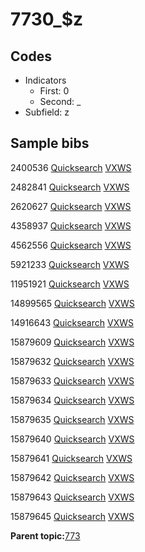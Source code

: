 # 7730\_$z

## Codes

-   Indicators
    -   First: 0
    -   Second: \_
-   Subfield: z

## Sample bibs

2400536 [Quicksearch](https://search.library.yale.edu/catalog/2400536) [VXWS](http://prodorbis.library.yale.edu:7014/vxws/GetHoldingsService?bibId=2400536)

2482841 [Quicksearch](https://search.library.yale.edu/catalog/2482841) [VXWS](http://prodorbis.library.yale.edu:7014/vxws/GetHoldingsService?bibId=2482841)

2620627 [Quicksearch](https://search.library.yale.edu/catalog/2620627) [VXWS](http://prodorbis.library.yale.edu:7014/vxws/GetHoldingsService?bibId=2620627)

4358937 [Quicksearch](https://search.library.yale.edu/catalog/4358937) [VXWS](http://prodorbis.library.yale.edu:7014/vxws/GetHoldingsService?bibId=4358937)

4562556 [Quicksearch](https://search.library.yale.edu/catalog/4562556) [VXWS](http://prodorbis.library.yale.edu:7014/vxws/GetHoldingsService?bibId=4562556)

5921233 [Quicksearch](https://search.library.yale.edu/catalog/5921233) [VXWS](http://prodorbis.library.yale.edu:7014/vxws/GetHoldingsService?bibId=5921233)

11951921 [Quicksearch](https://search.library.yale.edu/catalog/11951921) [VXWS](http://prodorbis.library.yale.edu:7014/vxws/GetHoldingsService?bibId=11951921)

14899565 [Quicksearch](https://search.library.yale.edu/catalog/14899565) [VXWS](http://prodorbis.library.yale.edu:7014/vxws/GetHoldingsService?bibId=14899565)

14916643 [Quicksearch](https://search.library.yale.edu/catalog/14916643) [VXWS](http://prodorbis.library.yale.edu:7014/vxws/GetHoldingsService?bibId=14916643)

15879609 [Quicksearch](https://search.library.yale.edu/catalog/15879609) [VXWS](http://prodorbis.library.yale.edu:7014/vxws/GetHoldingsService?bibId=15879609)

15879632 [Quicksearch](https://search.library.yale.edu/catalog/15879632) [VXWS](http://prodorbis.library.yale.edu:7014/vxws/GetHoldingsService?bibId=15879632)

15879633 [Quicksearch](https://search.library.yale.edu/catalog/15879633) [VXWS](http://prodorbis.library.yale.edu:7014/vxws/GetHoldingsService?bibId=15879633)

15879634 [Quicksearch](https://search.library.yale.edu/catalog/15879634) [VXWS](http://prodorbis.library.yale.edu:7014/vxws/GetHoldingsService?bibId=15879634)

15879635 [Quicksearch](https://search.library.yale.edu/catalog/15879635) [VXWS](http://prodorbis.library.yale.edu:7014/vxws/GetHoldingsService?bibId=15879635)

15879640 [Quicksearch](https://search.library.yale.edu/catalog/15879640) [VXWS](http://prodorbis.library.yale.edu:7014/vxws/GetHoldingsService?bibId=15879640)

15879641 [Quicksearch](https://search.library.yale.edu/catalog/15879641) [VXWS](http://prodorbis.library.yale.edu:7014/vxws/GetHoldingsService?bibId=15879641)

15879642 [Quicksearch](https://search.library.yale.edu/catalog/15879642) [VXWS](http://prodorbis.library.yale.edu:7014/vxws/GetHoldingsService?bibId=15879642)

15879643 [Quicksearch](https://search.library.yale.edu/catalog/15879643) [VXWS](http://prodorbis.library.yale.edu:7014/vxws/GetHoldingsService?bibId=15879643)

15879645 [Quicksearch](https://search.library.yale.edu/catalog/15879645) [VXWS](http://prodorbis.library.yale.edu:7014/vxws/GetHoldingsService?bibId=15879645)

**Parent topic:**[773](../../tags/773/773.md)

